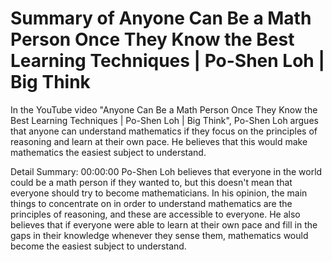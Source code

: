 # Summary of Anyone Can Be a Math Person Once They Know the Best Learning Techniques | Po-Shen Loh | Big Think

In the YouTube video "Anyone Can Be a Math Person Once They Know the Best Learning Techniques | Po-Shen Loh | Big Think", Po-Shen Loh argues that anyone can understand mathematics if they focus on the principles of reasoning and learn at their own pace. He believes that this would make mathematics the easiest subject to understand.

Detail Summary: 
00:00:00
Po-Shen Loh believes that everyone in the world could be a math person if they wanted to, but this doesn't mean that everyone should try to become mathematicians. In his opinion, the main things to concentrate on in order to understand mathematics are the principles of reasoning, and these are accessible to everyone. He also believes that if everyone were able to learn at their own pace and fill in the gaps in their knowledge whenever they sense them, mathematics would become the easiest subject to understand.

